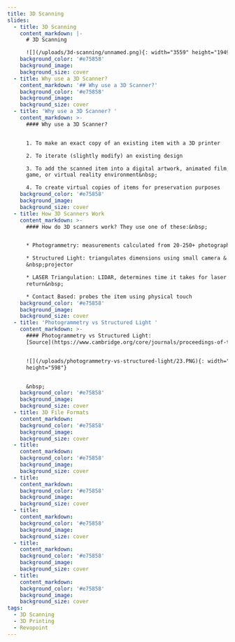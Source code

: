 ```yaml
---
title: 3D Scanning
slides:
  - title: 3D Scanning
    content_markdown: |-
      # 3D Scanning

      ![](/uploads/3d-scanning/unnamed.png){: width="3559" height="1949"}
    background_color: '#e75858'
    background_image:
    background_size: cover
  - title: Why use a 3D Scanner?
    content_markdown: '## Why use a 3D Scanner?'
    background_color: '#e75858'
    background_image:
    background_size: cover
  - title: 'Why use a 3D Scanner? '
    content_markdown: >-
      #### Why use a 3D Scanner?


      1. To make an exact copy of an existing item with a 3D printer

      2. To iterate (slightly modify) an existing design

      3. To add the scanned item into a digital artwork, animated film, video
      game, or virtual reality environment&nbsp;

      4. To create virtual copies of items for preservation purposes
    background_color: '#e75858'
    background_image:
    background_size: cover
  - title: How 3D Scanners Work
    content_markdown: >-
      #### How do 3D scanners work? They use one of these:&nbsp;


      * Photogrammetry: measurements calculated from 20-250+ photographs

      * Structured Light: triangulates dimensions using small camera &
      &nbsp;projector

      * LASER Triangulation: LIDAR, determines time it takes for laser to
      return&nbsp;

      * Contact Based: probes the item using physical touch
    background_color: '#e75858'
    background_image:
    background_size: cover
  - title: 'Photogrammetry vs Structured Light '
    content_markdown: >-
      #### Photogrammetry vs Structured Light:
      [Source](https://www.cambridge.org/core/journals/proceedings-of-the-design-society/article/comparison-of-structured-light-scanning-and-photogrammetry-for-the-digitisation-of-physical-prototypes/66038D84EF1A45F22F601B899EFC0D25)


      ![](/uploads/photogrammetry-vs-structured-light/23.PNG){: width="719"
      height="598"}


      &nbsp;
    background_color: '#e75858'
    background_image:
    background_size: cover
  - title: 3D File Formats
    content_markdown:
    background_color: '#e75858'
    background_image:
    background_size: cover
  - title:
    content_markdown:
    background_color: '#e75858'
    background_image:
    background_size: cover
  - title:
    content_markdown:
    background_color: '#e75858'
    background_image:
    background_size: cover
  - title:
    content_markdown:
    background_color: '#e75858'
    background_image:
    background_size: cover
  - title:
    content_markdown:
    background_color: '#e75858'
    background_image:
    background_size: cover
  - title:
    content_markdown:
    background_color: '#e75858'
    background_image:
    background_size: cover
tags:
  - 3D Scanning
  - 3D Printing
  - Revopoint
---
```

